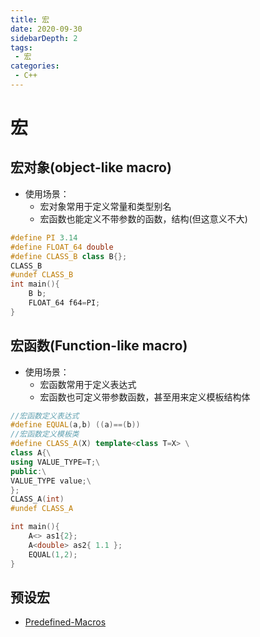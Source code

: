 ```yaml
---
title: 宏
date: 2020-09-30
sidebarDepth: 2
tags:
 - 宏
categories:
 - C++
---
```

# 宏
## 宏对象(object-like macro)
- 使用场景：
  - 宏对象常用于定义常量和类型别名
  - 宏函数也能定义不带参数的函数，结构(但这意义不大)
```c++
#define PI 3.14
#define FLOAT_64 double
#define CLASS_B class B{};
CLASS_B
#undef CLASS_B
int main(){
    B b;
    FLOAT_64 f64=PI;
}
```
## 宏函数(Function-like macro)
- 使用场景：
  - 宏函数常用于定义表达式
  - 宏函数也可定义带参数函数，甚至用来定义模板结构体
```c++
//宏函数定义表达式
#define EQUAL(a,b) ((a)==(b))
//宏函数定义模板类
#define CLASS_A(X) template<class T=X> \
class A{\
using VALUE_TYPE=T;\
public:\
VALUE_TYPE value;\
};
CLASS_A(int)
#undef CLASS_A

int main(){
    A<> as1{2};
    A<double> as2{ 1.1 };
    EQUAL(1,2);
}
```
## 预设宏
- [Predefined-Macros](https://gcc.gnu.org/onlinedocs/cpp/Predefined-Macros.html#Predefined-Macros)
